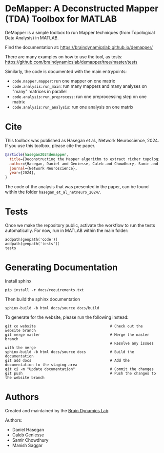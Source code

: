 DeMapper: A **De**constructed **Mapper** (TDA) Toolbox for MATLAB
==============

DeMapper is a simple toolbox to run Mapper techniques (from Topological Data Analysis) in MATLAB.

Find the documentation at: https://braindynamicslab.github.io/demapper/

There are many examples on how to use the tool, as tests:
     https://github.com/braindynamicslab/demapper/tree/master/tests

Similarly, the code is documented with the main entrypoints:

- `code.mapper.mapper`: run one mapper on one matrix
- `code.analysis:run_main`: run many mappers and many analyses on "many" matrices in parallel
- `code.analysis:run_preprocess`: run one preprocessing step on one matrix
- `code.analysis:run_analysis`: run one analysis on one matrix

# Cite

This toolbox was published as Hasegan et al., Network Neuroscience, 2024. If you use this toolbox, please cite the paper.

```bibtex
@article{hasegan2024demapper,
  title={Deconstructing the Mapper algorithm to extract richer topological and temporal features from functional neuroimaging data},
  author={Hasegan, Daniel and Geniesse, Caleb and Chowdhury, Samir and Saggar, Manish},
  journal={Network Neuroscience},
  year={2024},
}
```

The code of the analysis that was presented in the paper, can be found within the folder `hasegan_et_al_netneuro_2024/`.

# Tests

Once we make the repository public, activate the workflow to run the tests automatically.
For now, run in MATLAB within the main folder:
  
    addpath(genpath('code'))
    addpath(genpath('tests'))
    tests

# Generating Documentation

Install sphinx

    pip install -r docs/requirements.txt

Then build the sphinx documentation

    sphinx-build -b html docs/source docs/build

To generate for the website, please run the following instead:

    git co website                                  # Check out the website branch
    git merge master                                # Merge the master branch            
                                                    # Resolve any issues with the merge
    sphinx-build -b html docs/source docs           # Build the documentation
    git add docs                                    # Add the documentation to the staging area
    git ci -m "Update documentation"                # Commit the changes
    git push                                        # Push the changes to the website branch

# Authors

Created and maintained by the [Brain Dynamics Lab](https://braindynamicslab.github.io/)

Authors:
- Daniel Hasegan
- Caleb Geniesse
- Samir Chowdhury
- Manish Saggar
